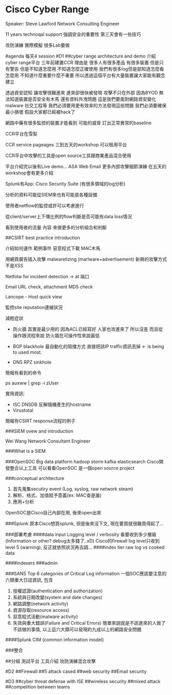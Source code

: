 # Cisco Cyber Range
Speaker: Steve Lawford
Network Consulting Engineer

11 years
technoqal support
強調安全的重要性
第三天會有一些技巧

攻防演練 實際模擬 很多Lab要做

#agenda
每天4 session
#D1
##cyber range architecture and demo
介紹cyber range平台 三年前建置CCR 理由是 很多人有很多產品 有很多裝置 但是只有警告 但是不知道怎麼用 不知道怎麼正確使用 我們有很多log但是部知道怎麼看怎麼用 不知道什麼重要什麼不重要
所以透過這個平台有大量裝置讓大家能有觀念建立

透過資安認知 讓攻擊很難進來 進來卻很快被發現
攻擊不只在外部 因為BYOD 無法知道裝置是否安全有木馬 還有資料外洩問題 這是我們要面對網路資安變化
malware 社交工程等 我們必須要用更有效率的方法發現這些問題
我們必須要確保最小損壞 假設大家都已經被hack了

網路中藥有很多監控的裝置才能看到 可能的威脅 訂出正常異常的baseline

CCR平台在雪梨

CCR service pageages
三到五天的workshop
可以租用平台


CCR平台中攻擊的工具是open source工具跟商業產品混合使用

平台介紹完以後有Live demo...
ASA Web Email
更多內部攻擊細節演練 在五天的workshop會有更多介紹

Splunk有App: Cisco Security Suite (有很多領域的log分析)

分析的資料可能從SIEM來也有可能是各種設備

使用者netflow的監控或許可以考慮進行

從client/server上下傳比例的flow判斷是否可能有data loss情況

看到使用者的流量 內容 來做更多的分析組合和判斷

##CSIRT best practice introduction

介紹如何運作
範例事件
  惡意程式下載
  MAC木馬
  
用網頁廣告插入攻擊  malwaretizing (marlware+advertisement)
新興的攻擊方式 不是XSS

Netfolw for incident detection -> at 端口

Email URL check, attachment MD5 check

Lancope - Host quick view

監控site reputation連線狀況

減輕症狀

* 防火牆
其實是最少用的 因為ACL已經寫好 人家也攻進來了 所以沒差 而且從操作跟流程來說 防火牆在可操作性來說最低

* BGP blackhole
最自動化的阻擋方式 直接把該IP traffic資訊丟掉 <- is being to used most.

* DNS RPZ sinkhole

簡報有看到的命令

   ps auxww | grep -i zUser

實用資訊:

* ISC DNSDB 反解隨機產生的hostname
* Virustotal

簡報有CSIRT response流程的例子


###SIEM ovew and introduction

Wei Wang
Network Consultant Engineer

###What is a SIEM


###OpenSOC
Big data platform
  hadoop
  storm
  kafka
  elasticsearch
Cisco開發整合以上工具 可以看看OpenSOC 是一個open source project

###conceptual architecture
1. 首先蒐集secutiry event (Log, syslog, raw network steam)
2. 解析、格式、加值賦予意義(ex: MAC查是誰)
3. 應用+分析

OpenSOC是Cisco自己內部在用, 後來open出來

###Splunk
原本Cisco想買splunk, 但是後來沒下文, 現在要買就很難買得起了...

###部署考慮
####data input
Logging level / verbosity 看要收到多少層級(Information or other? debug太多錢了..xD)
Cisco的firewall log level只收到level 5 (warning), 反正就依照狀況再去調...
####index tier
raw log vs cooked data

####indexers
###admin 

###SANS Top 6 categories of Critical Log information
一個SOC應該要注意的六類重大日誌資訊, 包含
1. 授權認證(authentication and authorization)
2. 系統與日期改變(system and date changes)
3. 網路調整(network activity)
4. 資源存取(resource access)
5. 惡意程式活動(malware activity)
6. 失效與重大錯誤(Failure and Critical Errors)
簡單來說就是不該進來的人做了不該做的事情, 以上這六大類可以發現約九成以上的網路安全問題

####Splunk CIM (common information model)


###整合


##分組 測試平台 工具介紹 攻防演練混合攻擊

#D2
##Firewall
##5 attack cased
##web security
##Email security

#D3
##cyber threat defense with ISE
##wireless security
##mixed attack
##competition between teams
